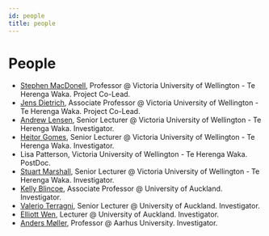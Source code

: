 ```yaml
---
id: people
title: people
---
```


# People


- [Stephen MacDonell](https://people.wgtn.ac.nz/stephen.macdonell), Professor @ Victoria University of Wellington - Te Herenga Waka. Project Co-Lead. 
- [Jens Dietrich](https://people.wgtn.ac.nz/jens.dietrich/), Associate Professor @ Victoria University of Wellington - Te Herenga Waka. Project Co-Lead. 
- [Andrew Lensen](https://people.wgtn.ac.nz/andrew.lensen), Senior Lecturer @ Victoria University of Wellington - Te Herenga Waka. Investigator.
- [Heitor Gomes](https://people.wgtn.ac.nz/heitor.gomes/), Senior Lecturer @ Victoria University of Wellington - Te Herenga Waka. Investigator.
- Lisa Patterson, Victoria University of Wellington - Te Herenga Waka. PostDoc. 
- [Stuart Marshall](https://people.wgtn.ac.nz/stuart.marshall/), Senior Lecturer @ Victoria University of Wellington - Te Herenga Waka. Investigator.
- [Kelly Blincoe](https://profiles.auckland.ac.nz/k-blincoe/), Associate Professor @ University of Auckland. Investigator.
- [Valerio Terragni](https://profiles.auckland.ac.nz/v-terragni), Senior Lecturer @ University of Auckland. Investigator.
- [Elliott Wen](https://profiles.auckland.ac.nz/elliott-wen), Lecturer @ University of Auckland. Investigator.
- [Anders Møller](https://cs.au.dk/~amoeller/), Professor @ Aarhus University. Investigator.
